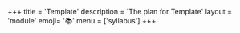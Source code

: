 +++
title = 'Template'
description = 'The plan for Template'
layout = 'module'
emoji= '📚'
menu = ['syllabus']
+++


